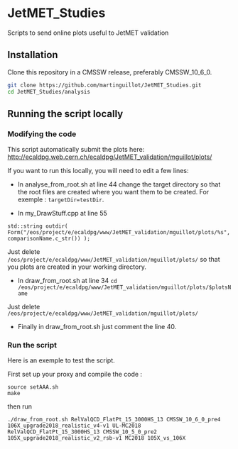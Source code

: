 # JetMET_Studies
Scripts to send online plots useful to JetMET validation

## Installation
Clone this repository in a CMSSW release, preferably CMSSW_10_6_0.
```bash
git clone https://github.com/martinguillot/JetMET_Studies.git
cd JetMET_Studies/analysis
```
## Running the script locally
### Modifying the code
This script automatically submit the plots here: http://ecaldpg.web.cern.ch/ecaldpg/JetMET_validation/mguillot/plots/

If you want to run this locally, you will need to edit a few lines:

+ In analyse_from_root.sh at line 44 change the target directory so that the root files are created where you want them to be created. For exemple : ```targetDir=testDir```. 

+ In my_DrawStuff.cpp at line 55
```
std::string outdir( Form("/eos/project/e/ecaldpg/www/JetMET_validation/mguillot/plots/%s", comparisonName.c_str()) );
```
Just delete ```/eos/project/e/ecaldpg/www/JetMET_validation/mguillot/plots/``` so that you plots are created in your working directory.

+ In draw_from_root.sh at line 34
```cd /eos/project/e/ecaldpg/www/JetMET_validation/mguillot/plots/$plotsName```

Just delete ```/eos/project/e/ecaldpg/www/JetMET_validation/mguillot/plots/``` 
+ Finally in draw_from_root.sh just comment the line 40.

### Run the script
Here is an exemple to test the script.

First set up your proxy and compile the code :
```
source setAAA.sh
make
```
then run 
```
./draw_from_root.sh RelValQCD_FlatPt_15_3000HS_13 CMSSW_10_6_0_pre4 106X_upgrade2018_realistic_v4-v1 UL-MC2018 RelValQCD_FlatPt_15_3000HS_13 CMSSW_10_5_0_pre2 105X_upgrade2018_realistic_v2_rsb-v1 MC2018 105X_vs_106X
```
